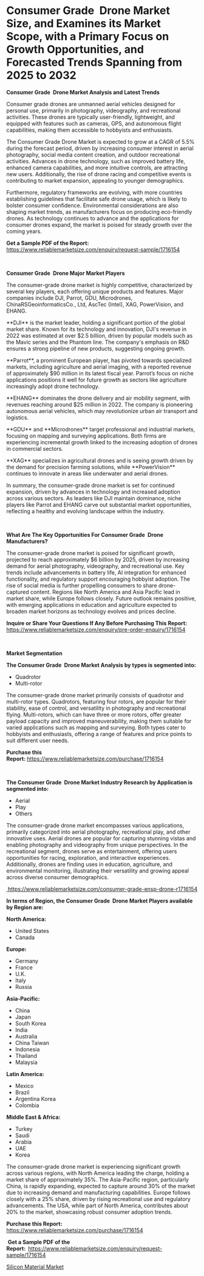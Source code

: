 <p><h1>Consumer Grade Drone Market Size, and Examines its Market Scope, with a Primary Focus on Growth Opportunities, and Forecasted Trends Spanning from 2025 to 2032</h1></p><p><strong>Consumer Grade Drone Market Analysis and Latest Trends</strong></p>
<p><p>Consumer grade drones are unmanned aerial vehicles designed for personal use, primarily in photography, videography, and recreational activities. These drones are typically user-friendly, lightweight, and equipped with features such as cameras, GPS, and autonomous flight capabilities, making them accessible to hobbyists and enthusiasts.</p><p>The Consumer Grade Drone Market is expected to grow at a CAGR of 5.5% during the forecast period, driven by increasing consumer interest in aerial photography, social media content creation, and outdoor recreational activities. Advances in drone technology, such as improved battery life, enhanced camera capabilities, and more intuitive controls, are attracting new users. Additionally, the rise of drone racing and competitive events is contributing to market expansion, appealing to younger demographics.</p><p>Furthermore, regulatory frameworks are evolving, with more countries establishing guidelines that facilitate safe drone usage, which is likely to bolster consumer confidence. Environmental considerations are also shaping market trends, as manufacturers focus on producing eco-friendly drones. As technology continues to advance and the applications for consumer drones expand, the market is poised for steady growth over the coming years.</p></p>
<p><strong>Get a Sample PDF of the Report:&nbsp;</strong> <a href="https://www.reliablemarketsize.com/enquiry/request-sample/1716154?utm_campaign=2005&utm_medium=2&utm_source=Github&utm_content=ia&utm_term=12012025&utm_id=consumer-grade-drone">https://www.reliablemarketsize.com/enquiry/request-sample/1716154</a></p>
<p>&nbsp;</p>
<p><strong>Consumer Grade Drone Major Market Players</strong></p>
<p><p>The consumer-grade drone market is highly competitive, characterized by several key players, each offering unique products and features. Major companies include DJI, Parrot, GDU, Microdrones, ChinaRSGeoinformaticsCo., Ltd, AscTec (Intel), XAG, PowerVision, and EHANG. </p><p>**DJI** is the market leader, holding a significant portion of the global market share. Known for its technology and innovation, DJI's revenue in 2022 was estimated at over $2.5 billion, driven by popular models such as the Mavic series and the Phantom line. The company's emphasis on R&D ensures a strong pipeline of new products, suggesting ongoing growth.</p><p>**Parrot**, a prominent European player, has pivoted towards specialized markets, including agriculture and aerial imaging, with a reported revenue of approximately $90 million in its latest fiscal year. Parrot’s focus on niche applications positions it well for future growth as sectors like agriculture increasingly adopt drone technology.</p><p>**EHANG** dominates the drone delivery and air mobility segment, with revenues reaching around $25 million in 2022. The company is pioneering autonomous aerial vehicles, which may revolutionize urban air transport and logistics.</p><p>**GDU** and **Microdrones** target professional and industrial markets, focusing on mapping and surveying applications. Both firms are experiencing incremental growth linked to the increasing adoption of drones in commercial sectors. </p><p>**XAG** specializes in agricultural drones and is seeing growth driven by the demand for precision farming solutions, while **PowerVision** continues to innovate in areas like underwater and aerial drones.</p><p>In summary, the consumer-grade drone market is set for continued expansion, driven by advances in technology and increased adoption across various sectors. As leaders like DJI maintain dominance, niche players like Parrot and EHANG carve out substantial market opportunities, reflecting a healthy and evolving landscape within the industry.</p></p>
<p>&nbsp;</p>
<p><strong>What Are The Key Opportunities For Consumer Grade Drone Manufacturers?</strong></p>
<p><p>The consumer-grade drone market is poised for significant growth, projected to reach approximately $6 billion by 2025, driven by increasing demand for aerial photography, videography, and recreational use. Key trends include advancements in battery life, AI integration for enhanced functionality, and regulatory support encouraging hobbyist adoption. The rise of social media is further propelling consumers to share drone-captured content. Regions like North America and Asia Pacific lead in market share, while Europe follows closely. Future outlook remains positive, with emerging applications in education and agriculture expected to broaden market horizons as technology evolves and prices decline.</p></p>
<p><strong>Inquire or Share Your Questions If Any Before Purchasing This Report:</strong> <a href="https://www.reliablemarketsize.com/enquiry/pre-order-enquiry/1716154?utm_campaign=2005&utm_medium=2&utm_source=Github&utm_content=ia&utm_term=12012025&utm_id=consumer-grade-drone">https://www.reliablemarketsize.com/enquiry/pre-order-enquiry/1716154</a></p>
<p>&nbsp;</p>
<p><strong>Market Segmentation</strong></p>
<p><strong>The Consumer Grade Drone Market Analysis by types is segmented into:</strong></p>
<p><ul><li>Quadrotor</li><li>Multi-rotor</li></ul></p>
<p><p>The consumer-grade drone market primarily consists of quadrotor and multi-rotor types. Quadrotors, featuring four rotors, are popular for their stability, ease of control, and versatility in photography and recreational flying. Multi-rotors, which can have three or more rotors, offer greater payload capacity and improved maneuverability, making them suitable for varied applications such as mapping and surveying. Both types cater to hobbyists and enthusiasts, offering a range of features and price points to suit different user needs.</p></p>
<p><strong>Purchase this Report:&nbsp;</strong><a href="https://www.reliablemarketsize.com/purchase/1716154?utm_campaign=2005&utm_medium=2&utm_source=Github&utm_content=ia&utm_term=12012025&utm_id=consumer-grade-drone">https://www.reliablemarketsize.com/purchase/1716154</a></p>
<p>&nbsp;</p>
<p><strong>The Consumer Grade Drone Market Industry Research by Application is segmented into:</strong></p>
<p><ul><li>Aerial</li><li>Play</li><li>Others</li></ul></p>
<p><p>The consumer-grade drone market encompasses various applications, primarily categorized into aerial photography, recreational play, and other innovative uses. Aerial drones are popular for capturing stunning vistas and enabling photography and videography from unique perspectives. In the recreational segment, drones serve as entertainment, offering users opportunities for racing, exploration, and interactive experiences. Additionally, drones are finding uses in education, agriculture, and environmental monitoring, illustrating their versatility and growing appeal across diverse consumer demographics.</p></p>
<p><a href="https://www.reliablemarketsize.com/consumer-grade-ensp-drone-r1716154?utm_campaign=2005&utm_medium=2&utm_source=Github&utm_content=ia&utm_term=12012025&utm_id=consumer-grade-drone">&nbsp;https://www.reliablemarketsize.com/consumer-grade-ensp-drone-r1716154</a></p>
<p><strong>In terms of Region, the Consumer Grade Drone Market Players available by Region are:</strong></p>
<p>
    <p> <strong> North America: </strong>
        <ul>
            <li>United States</li>
            <li>Canada</li>
        </ul>
        </p> 
    <p> <strong> Europe: </strong>
        <ul>
            <li>Germany</li>
            <li>France</li>
            <li>U.K.</li>
            <li>Italy</li>
            <li>Russia</li>
        </ul>
        </p> 
    <p> <strong> Asia-Pacific: </strong>
        <ul>
            <li>China</li>
            <li>Japan</li>
            <li>South Korea</li>
            <li>India</li>
            <li>Australia</li>
            <li>China Taiwan</li>
            <li>Indonesia</li>
            <li>Thailand</li>
            <li>Malaysia</li>
        </ul>
        </p> 
    <p> <strong> Latin America: </strong>
        <ul>
            <li>Mexico</li>
            <li>Brazil</li>
            <li>Argentina Korea</li>
            <li>Colombia</li>
        </ul>
        </p> 
    <p> <strong> Middle East & Africa: </strong>
        <ul>
            <li>Turkey</li>
            <li>Saudi</li>
            <li>Arabia</li>
            <li>UAE</li>
            <li>Korea</li>
        </ul>
    </p>
    </p>
<p><p>The consumer-grade drone market is experiencing significant growth across various regions, with North America leading the charge, holding a market share of approximately 35%. The Asia-Pacific region, particularly China, is rapidly expanding, expected to capture around 30% of the market due to increasing demand and manufacturing capabilities. Europe follows closely with a 25% share, driven by rising recreational use and regulatory advancements. The USA, while part of North America, contributes about 20% to the market, showcasing robust consumer adoption trends.</p></p>
<p><strong>Purchase this Report: </strong><a href="https://www.reliablemarketsize.com/purchase/1716154?utm_campaign=2005&utm_medium=2&utm_source=Github&utm_content=ia&utm_term=12012025&utm_id=consumer-grade-drone">https://www.reliablemarketsize.com/purchase/1716154</a></p>
<p>&nbsp;<strong>Get a Sample PDF of the Report:&nbsp;&nbsp;</strong><a href="https://www.reliablemarketsize.com/enquiry/request-sample/1716154?utm_campaign=2005&utm_medium=2&utm_source=Github&utm_content=ia&utm_term=12012025&utm_id=consumer-grade-drone">https://www.reliablemarketsize.com/enquiry/request-sample/1716154</a></p>
<p><strong></strong></p>
<p><p><a href="https://github.com/lylyparadise/Market-Research-Report-List-5/blob/main/silicon-material-market.md?utm_campaign=2005&utm_medium=2&utm_source=Github&utm_content=ia&utm_term=12012025&utm_id=consumer-grade-drone">Silicon Material Market</a></p></p>